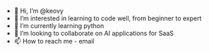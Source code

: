 - 👋 Hi, I’m @keovy
- 👀 I’m interested in learning to code well, from beginner to expert 
- 🌱 I’m currently learning python
- 💞️ I’m looking to collaborate on AI applications for SaaS
- 📫 How to reach me - email

<!---
keovy/keovy is a ✨ special ✨ repository because its `README.md` (this file) appears on your GitHub profile.
You can click the Preview link to take a look at your changes.
--->
